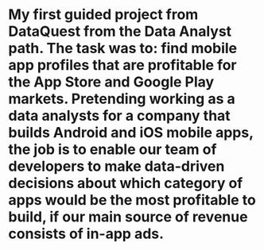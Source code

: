 # My first guided project from DataQuest from the Data Analyst path. The task was to: find mobile app profiles that are profitable for the App Store and Google Play markets. Pretending working as a data analysts for a company that builds Android and iOS mobile apps, the job is to enable our team of developers to make data-driven decisions about which category of apps would be the most profitable to build, if our main source of revenue consists of in-app ads.
